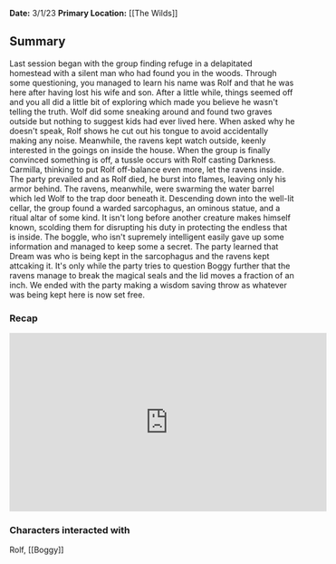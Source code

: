 **Date:** 3/1/23
**Primary Location:** [[The Wilds]]

## Summary

Last session began with the group finding refuge in a delapitated homestead with a silent man who had found you in the woods. Through some questioning, you managed to learn his name was Rolf and that he was here after having lost his wife and son. After a little while, things seemed off and you all did a little bit of exploring which made you believe he wasn't telling the truth. Wolf did some sneaking around and found two graves outside but nothing to suggest kids had ever lived here. When asked why he doesn't speak, Rolf shows he cut out his tongue to avoid accidentally making any noise. Meanwhile, the ravens kept watch outside, keenly interested in the goings on inside the house. When the group is finally convinced something is off, a tussle occurs with Rolf casting Darkness. Carmilla, thinking to put Rolf off-balance even more, let the ravens inside. The party prevailed and as Rolf died, he burst into flames, leaving only his armor behind. The ravens, meanwhile, were swarming the water barrel which led Wolf to the trap door beneath it. Descending down into the well-lit cellar, the group found a warded sarcophagus, an ominous statue, and a ritual altar of some kind. It isn't long before another creature makes himself known, scolding them for disrupting his duty in protecting the endless that is inside. The boggle, who isn't supremely intelligent easily gave up some information and managed to keep some a secret. The party learned that Dream was who is being kept in the sarcophagus and the ravens kept attcaking it. It's only while the party tries to question Boggy further that the ravens manage to break the magical seals and the lid moves a fraction of an inch. We ended with the party making a wisdom saving throw as whatever was being kept here is now set free.

### Recap

<iframe width="560" height="315" src="https://www.youtube.com/embed/jpfnxjvrX8M" title="YouTube video player" frameborder="0" allow="accelerometer; autoplay; clipboard-write; encrypted-media; gyroscope; picture-in-picture; web-share" allowfullscreen></iframe>

### Characters interacted with

Rolf, [[Boggy]]